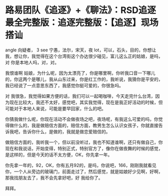 # 路易团队《追逐》+《聊法》：RSD追逐最全完整版：追逐完整版：【追逐】现场搭讪

 angle 向疑者， 3 see 宁愚，法尔，宋天，夜 lot，可以，石头，目的，你想让我，想让你，我觉得在这个台湾街这个办达很少碰见，富儿这么正的姑娘，是吗，对 你是本地人吗，对，对。

我恨谁啊 姑娘，为什么呢，因为太漂亮了，你是哪里啊，你听我口音一下哪儿的，你这两个是哪儿，我从山东过来，你是红工作的，我听说，我猜你是平安的，我已经说了一点意思东西了，我感觉你挺可爱的，你很急吗。

对 我很急，我觉得如果方便的话，我们可以一起喝咖啡，今天走完什么台湾，因为现在比较大，我还不太好，感觉吧，其实我觉得，现在是我正好活动的时候，但可能对于本地人来说，可能是要早回家，什么的吧。

你猜我做什么呢，你现在活动不会做夜场之吧，夜场呢，有我这么可爱的吗，你觉得做什么的，我是做赔信方面的，赔信方面，教男生怎么认识女孩子，你就直接告诉我吧，告诉你什么，是做的，我就是做恋爱赔信的。

做赔信方面的，我听我一个，但以前没听过，我也不知道谁啊，还只有做自己，你现在和我说话，开始变得，特别正式，特别官方了，像你在做夜舞的时候的感觉，是这样的，但是今天的话不太方便，OK，你先拿一年。

你先拿一年的，92，OK，你有五月92的，是吗，你说吧，166，刚刚我就看见你，一个人从旁边的玻璃门，前面走过了，然后感觉，就是姑娘好少见啊，好啊，那我找朋友去了，我不会先拿好吧，好 我给你了。

拜拜。